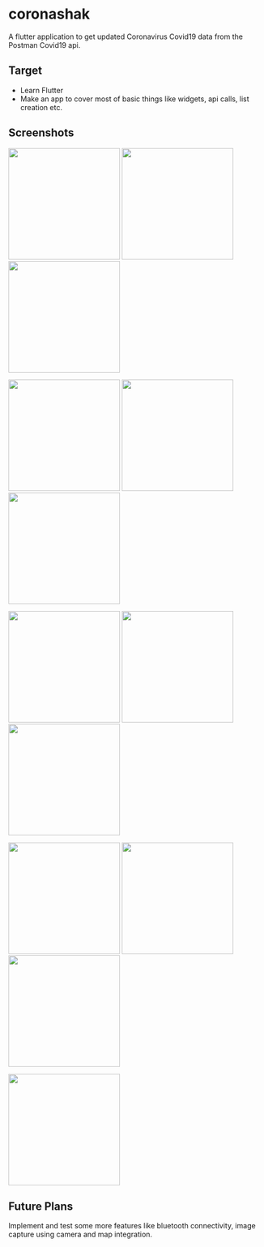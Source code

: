 # coronashak

A flutter application to get updated Coronavirus Covid19 data from the Postman Covid19 api.

## Target
 - Learn Flutter
 - Make an app to cover most of basic things like widgets, api calls, list creation etc.
 
 ## Screenshots
 <p float="left">
  <img src="https://user-images.githubusercontent.com/23206834/80886106-5d580f00-8cdb-11ea-8a09-5b27a32c819f.png" width="220" />
  <img src="https://user-images.githubusercontent.com/23206834/80887183-a90ab880-8cdb-11ea-9971-924c2ad9dace.png" width="220" /> 
  <img src="https://user-images.githubusercontent.com/23206834/80887420-b9bb2e80-8cdb-11ea-873b-373c7266f07e.png" width="220" />
</p>

 <p float="left">
  <img src="https://user-images.githubusercontent.com/23206834/80882240-4c5ace00-8cda-11ea-9a6d-c72f49b67f00.png" width="220" />
  <img src="https://user-images.githubusercontent.com/23206834/80882282-4f55be80-8cda-11ea-86c7-c6ee9510a00c.png" width="220" />
  <img src="https://user-images.githubusercontent.com/23206834/80882718-6eece700-8cda-11ea-8892-9012f38230f2.png" width="220" /> 
</p>


 <p float="left">
  <img src="https://user-images.githubusercontent.com/23206834/80883583-acea0b00-8cda-11ea-9860-17f28857720e.png" width="220" />
  <img src="https://user-images.githubusercontent.com/23206834/80884173-d5720500-8cda-11ea-8eb5-9bafa6779c9f.png" width="220" />
  <img src="https://user-images.githubusercontent.com/23206834/80884392-e458b780-8cda-11ea-9f69-11dc83c9509c.png" width="220" /> 
</p>
 
 <p float="left">
  <img src="https://user-images.githubusercontent.com/23206834/80884540-ee7ab600-8cda-11ea-824c-97af3c99a409.png" width="220" />
  <img src="https://user-images.githubusercontent.com/23206834/80884710-f9cde180-8cda-11ea-8178-a14dbc3e41bf.png" width="220" />
  <img src="https://user-images.githubusercontent.com/23206834/80884826-02261c80-8cdb-11ea-9ee4-331661e9ba2f.png" width="220" /> 
</p>

<p float="left">
  <img src="https://user-images.githubusercontent.com/23206834/80885437-2e419d80-8cdb-11ea-9e1a-95ada749cf6c.png" width="220" />
</p>
 
 ## Future Plans
 Implement and test some more features like bluetooth connectivity, image capture using camera and map integration.
